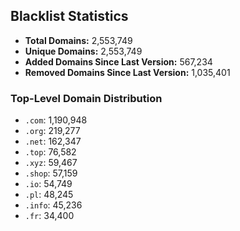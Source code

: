 ## Blacklist Statistics

- **Total Domains:** 2,553,749
- **Unique Domains:** 2,553,749
- **Added Domains Since Last Version:** 567,234
- **Removed Domains Since Last Version:** 1,035,401

### Top-Level Domain Distribution

-  `.com`: 1,190,948
-  `.org`: 219,277
-  `.net`: 162,347
-  `.top`: 76,582
-  `.xyz`: 59,467
-  `.shop`: 57,159
-  `.io`: 54,749
-  `.pl`: 48,245
-  `.info`: 45,236
-  `.fr`: 34,400
